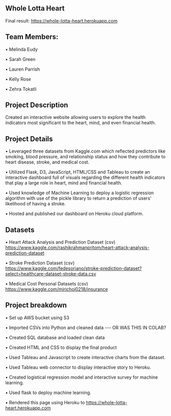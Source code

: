 ## Whole Lotta Heart
Final result: https://whole-lotta-heart.herokuapp.com

## Team Members:
• Melinda Eudy 

• Sarah Green 

• Lauren Parrish 

• Kelly Rose 

• Zehra Tokatli

## Project Description
Created an interactive website allowing users to explore the health indicators most significant to the heart, mind, and even financial health. 

## Project Details
• Leveraged three datasets from Kaggle.com which reflected predictors like smoking, blood pressure, and relationship status and how they contribute to heart disease, stroke, and medical cost.

• Utilized Flask, D3,  JavaScript, HTML/CSS and Tableau to create an interactive dashboard full of visuals regarding the different health indicators that play a large role in heart, mind and financial health.

• Used knowledge of Machine Learning to deploy a logistic regression algorithm with use of the pickle library to return a prediction of users' likelihood of having a stroke.

• Hosted and published our dashboard on Heroku cloud platform.

## Datasets
• Heart Attack Analysis and Prediction Dataset (csv)
  https://www.kaggle.com/rashikrahmanpritom/heart-attack-analysis-prediction-dataset

• Stroke Prediction Dataset (csv)
  https://www.kaggle.com/fedesoriano/stroke-prediction-dataset?select=healthcare-dataset-stroke-data.csv

• Medical Cost Personal Datasets (csv)
  https://www.kaggle.com/mirichoi0218/insurance

## Project breakdown

• Set up AWS bucket using S3

• Imported CSVs into Python and cleaned data --- OR WAS THIS IN COLAB?

• Created SQL database and loaded clean data 

• Created HTML and CSS to display the final product

• Used Tableau and Javascript to create interactive charts from the dataset. 

• Used Tableau web connector to display interactive story to Heroku.

• Created logistical regression model and interactive survey for machine learning.

• Used flask to deploy machine learning.

• Rendered this page using Heroku to https://whole-lotta-heart.herokuapp.com
